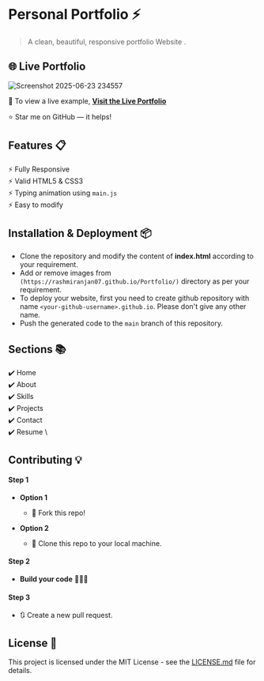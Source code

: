 # Personal Portfolio ⚡️ 
> A clean, beautiful, responsive portfolio Website .

## 🌐 Live Portfolio

![Screenshot 2025-06-23 234557](https://github.com/user-attachments/assets/cdb27a26-3ca3-42bd-825b-fed2c7908306)

🔗 To view a live example, **[Visit the Live Portfolio](https://rashmiranjan07.github.io/Portfolio/)**  


>

:star: Star me on GitHub — it helps!

## Features 📋
⚡️ Fully Responsive\
⚡️ Valid HTML5 & CSS3\
⚡️ Typing animation using `main.js`\
⚡️ Easy to modify

## Installation & Deployment 📦
- Clone the repository and modify the content of <b>index.html</b> according to your requirement.
- Add or remove images from `(https://rashmiranjan07.github.io/Portfolio/)` directory as per your requirement.
- To deploy your website, first you need to create github repository with name `<your-github-username>.github.io`. Please don't give any other name.
- Push the generated code to the `main` branch of this repository.

## Sections 📚
✔️ Home\
✔️ About\
✔️ Skills \
✔️ Projects \
✔️ Contact \
✔️ Resume \

## Contributing 💡
#### Step 1

- **Option 1**
    - 🍴 Fork this repo!

- **Option 2**
    - 👯 Clone this repo to your local machine.


#### Step 2

- **Build your code** 🔨🔨🔨

#### Step 3

- 🔃 Create a new pull request.

## License 📄
This project is licensed under the MIT License - see the [LICENSE.md](./LICENSE) file for details.




